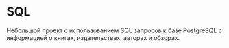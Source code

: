 # SQL
Небольшой проект с использованием SQL запросов к базе PostgreSQL с информацией о книгах, издательствах, авторах и обзорах.
